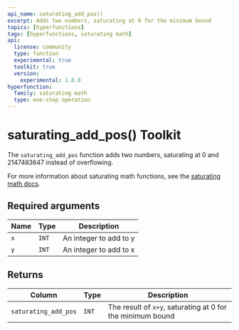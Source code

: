 ```yaml
---
api_name: saturating_add_pos()
excerpt: Adds two numbers, saturating at 0 for the minimum bound
topics: [hyperfunctions]
tags: [hyperfunctions, saturating math]
api:
  license: community
  type: function
  experimental: true
  toolkit: true
  version:
    experimental: 1.8.0
hyperfunction:
  family: saturating math
  type: one-step operation
---
```


# saturating_add_pos()  <Tag type="toolkit">Toolkit</Tag><Tag type="experimental-toolkit" content="Experimental" />

The `saturating_add_pos` function adds two numbers, saturating at 0 and 2147483647 instead of overflowing.

For more information about saturating math functions, see the
[saturating math docs][saturating-math-docs].

## Required arguments

|Name|Type|Description|
|-|-|-|
|`x`|`INT`| An integer to add to y|
|`y`|`INT`| An integer to add to x |

## Returns

|Column|Type|Description|
|-|-|-|
|`saturating_add_pos`|`INT`| The result of `x+y`, saturating at 0 for the minimum bound |

[saturating-math-docs]: /api/:currentVersion:/hyperfunctions/saturating_math/
